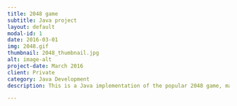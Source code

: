 ```yaml
---
title: 2048 game
subtitle: Java project
layout: default
modal-id: 1
date: 2016-03-01
img: 2048.gif
thumbnail: 2048_thumbnail.jpg
alt: image-alt
project-date: March 2016
client: Private
category: Java Development
description: This is a Java implementation of the popular 2048 game, made from scratch. Through a fully object-oriented design  clear encapsulation is guaranteed, and modifications like changing the board-size can be made within seconds. The graphical user interface (GUI) was built with Javafx. The program can be executed platform-independently. View the [full source code on GitHub](https://github.com/Olifee/2048-game).

---
```

